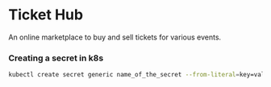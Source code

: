 # Ticket Hub

An online marketplace to buy and sell tickets for various events.

### Creating a secret in k8s
```bash
kubectl create secret generic name_of_the_secret --from-literal=key=value
```